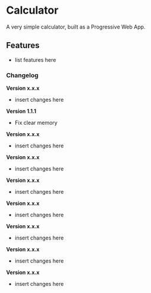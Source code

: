 # Calculator

A very simple calculator, built as a Progressive Web App.

## Features

- list features here

### Changelog

**Version x.x.x**

- insert changes here

**Version 1.1.1**

- Fix clear memory

**Version x.x.x**

- insert changes here

**Version x.x.x**

- insert changes here

**Version x.x.x**

- insert changes here

**Version x.x.x**

- insert changes here

**Version x.x.x**

- insert changes here

**Version x.x.x**

- insert changes here

**Version x.x.x**

- insert changes here

